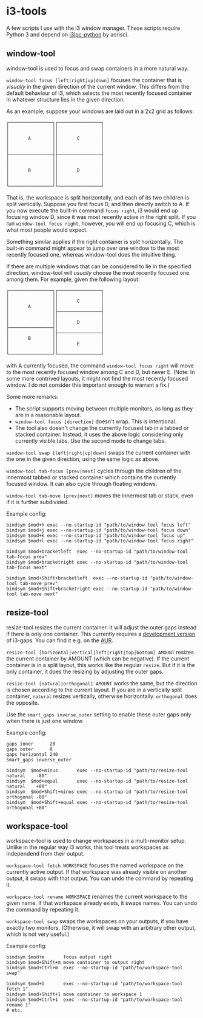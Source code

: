 # i3-tools
A few scripts I use with the i3 window manager.
These scripts require Python 3 and depend on
[i3ipc-python](https://github.com/acrisci/i3ipc-python) by acrisci.



## window-tool

window-tool is used to focus and swap containers in a more natural way.

`window-tool focus [left|right|up|down]` focuses the container that is
*visually* in the given direction of the current window. This differs from the
default behaviour of i3, which selects the most recently focused container in
whatever structure lies in the given direction.

As an example, suppose your windows are laid out in a 2x2 grid as follows:

    ┌────────────────┐┌────────────────┐
    │                ││                │
    │                ││                │
    │       A        ││       C        │
    │                ││                │
    │                ││                │
    ├────────────────┤├────────────────┤
    │                ││                │
    │                ││                │
    │       B        ││       D        │
    │                ││                │
    │                ││                │
    └────────────────┘└────────────────┘

That is, the workspace is split horizontally, and each of its two children is
split vertically. Suppose you first focus D, and then directly switch to A.
If you now execute the built-in command `focus right`, i3 would end up focusing
window D, since it was most recently active in the right split.
If you run `window-tool focus right`, however, you will end up focusing C, which
is what most people would expect.

Something similar applies if the right container is split horizontally. The
built-in command might appear to jump over one window to the most recently
focused one, whereas window-tool does the intuitive thing.

If there are multiple windows that can be considered to lie in the specified
direction, window-tool will *usually* choose the most recently focused one
among them. For example, given the following layout:

    ┌────────────────┐┌────────────────┐
    │                ││                │
    │                ││       C        │
    │       A        ││                │
    │                │├────────────────┤
    │                ││                │
    │                ││       D        │
    ├────────────────┤│                │
    │                │├────────────────┤
    │       B        ││                │
    │                ││       E        │
    │                ││                │
    └────────────────┘└────────────────┘

with A currently focused, the command `window-tool focus right` will move to the
most recently focused window among C and D, but never E.
(Note: In some more contrived layouts, it might not find the most recently
focused window. I do not consider this important enough to warrant a fix.)

Some more remarks:
 - The script supports moving between multiple monitors, as long as they are
   in a reasonable layout.
 - `window-tool focus [direction]` doesn't wrap. This is intentional.
 - The tool also doesn't change the currently focused tab in a tabbed or stacked
   container. Instead, it uses the above logic considering only currently
   visible tabs. Use the second mode to change tabs.


`window-tool swap [left|right|up|down]` swaps the current container with the one
in the given direction, using the same logic as above.


`window-tool tab-focus [prev|next]` cycles through the children of the
innermost tabbed or stacked container which contains the currently focused
window. It can also cycle through floating windows. 


`window-tool tab-move [prev|next]` moves the innermost tab or stack, even if it
is further subdivided.


Example config:

    bindsym $mod+h exec --no-startup-id "path/to/window-tool focus left"
    bindsym $mod+j exec --no-startup-id "path/to/window-tool focus down"
    bindsym $mod+k exec --no-startup-id "path/to/window-tool focus up"
    bindsym $mod+l exec --no-startup-id "path/to/window-tool focus right"

    bindsym $mod+bracketleft  exec --no-startup-id "path/to/window-tool tab-focus prev"
    bindsym $mod+bracketright exec --no-startup-id "path/to/window-tool tab-focus next"

    bindsym $mod+Shift+bracketleft  exec --no-startup-id "path/to/window-tool tab-move prev"
    bindsym $mod+Shift+bracketright exec --no-startup-id "path/to/window-tool tab-move next"



## resize-tool

resize-tool resizes the current container. It will adjust the outer gaps instead
if there is only one container. This currently requires a 
[development version](https://github.com/Airblader/i3/tree/gaps-next)
of i3-gaps. You can find it e.g. on the
[AUR](https://aur.archlinux.org/packages/i3-gaps-next-git/).

`resize-tool [horizontal|vertical|left|right|top|bottom] AMOUNT` resizes the
current container by AMOUNT (which can be negative). If the current container is
in a split layout, this works like the regular `resize`. But if it is the only
container, it does the resizing by adjusting the outer gaps.

`resize-tool [natural|orthogonal] AMOUNT` works the same, but the direction is
chosen according to the current layout. If you are in a vertically split
container, `natural` resizes vertically, otherwise horizontally. `orthogonal`
does the opposite.

Use the `smart_gaps inverse_outer` setting to enable these outer gaps only when
there is just one window.


Example config:

    gaps inner      20
    gaps outer      0
    gaps horizontal 240
    smart_gaps inverse_outer

    bindsym  $mod+minus       exec --no-startup-id "path/to/resize-tool natural    -80"
    bindsym  $mod+equal       exec --no-startup-id "path/to/resize-tool natural    +80"
    bindsym  $mod+Shift+minus exec --no-startup-id "path/to/resize-tool orthogonal -80"
    bindsym  $mod+Shift+equal exec --no-startup-id "path/to/resize-tool orthogonal +80"



## workspace-tool

workspace-tool is used to change workspaces in a multi-monitor setup. Unlike in
the regular way i3 works, this tool treats workspaces as independend from their
output.

`workspace-tool fetch WORKSPACE` focuses the named workspace on the currently
active output. If that workspace was already visible on another output, it swaps
with that output. You can undo the command by repeating it.

`workspace-tool rename WORKSPACE` renames the current workspace to the given
name. If that workspace already exists, it swaps names. You can undo the command
by repeating it.

`workspace-tool swap` swaps the workspaces on your outputs, if you have exactly
two monitors. (Otherwise, it will swap with an arbitrary other output, which is
not very useful.)


Example config:

    bindsym $mod+m       focus output right
    bindsym $mod+Shift+m move container to output right
    bindsym $mod+Ctrl+m  exec --no-startup-id "path/to/workspace-tool swap"

    bindsym $mod+1       exec --no-startup-id "path/to/workspace-tool fetch 1"
    bindsym $mod+Shift+1 move container to workspace 1
    bindsym $mod+Ctrl+1  exec --no-startup-id "path/to/workspace-tool rename 1"
    # etc.
